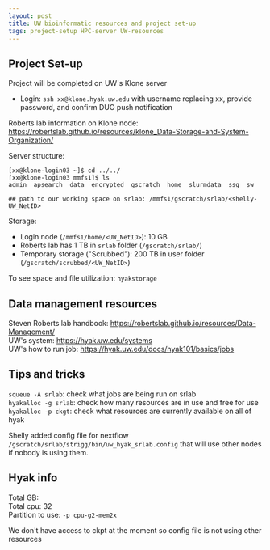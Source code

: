 ```yaml
---
layout: post
title: UW bioinformatic resources and project set-up
tags: project-setup HPC-server UW-resources
---
```


## Project Set-up 

Project will be completed on UW's Klone server  
- Login: `ssh xx@klone.hyak.uw.edu` with username replacing xx, provide password, and confirm DUO push notification  

Roberts lab information on Klone node: https://robertslab.github.io/resources/klone_Data-Storage-and-System-Organization/

Server structure:

```
[xx@klone-login03 ~]$ cd ../../
[xx@klone-login03 mmfs1]$ ls
admin  apsearch  data  encrypted  gscratch  home  slurmdata  ssg  sw

## path to our working space on srlab: /mmfs1/gscratch/srlab/<shelly-UW_NetID>
```

Storage:  
- Login node (`/mmfs1/home/<UW_NetID>`): 10 GB    
- Roberts lab has 1 TB in `srlab` folder (`/gscratch/srlab/`)  
- Temporary storage ("Scrubbed"): 200 TB in user folder (`/gscratch/scrubbed/<UW_NetID>`)  

To see space and file utilization: `hyakstorage`

## Data management resources 

Steven Roberts lab handbook: https://robertslab.github.io/resources/Data-Management/    
UW's system: https://hyak.uw.edu/systems     
UW's how to run job: https://hyak.uw.edu/docs/hyak101/basics/jobs   

## Tips and tricks 
 
`squeue -A srlab`: check what jobs are being run on srlab      
`hyakalloc -g srlab`: check how many resources are in use and free for use     
`hyakalloc -p ckgt`: check what resources are currently available on all of hyak    

Shelly added config file for nextflow `/gscratch/srlab/strigg/bin/uw_hyak_srlab.config` that will use other nodes if nobody is using them.

## Hyak info 

Total GB:    
Total cpu: 32    
Partition to use: `-p cpu-g2-mem2x`

We don't have access to ckpt at the moment so config file is not using other resources